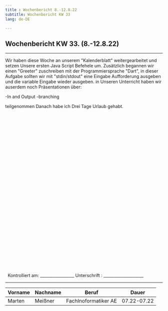 ```yaml
---
title : Wochenbericht 8.-12.8.22
subtitle: Wochenbericht KW 33
lang: de-DE

---
```


## Wochenbericht KW 33. (8.-12.8.22)
---
Wir haben diese Woche an unserem "Kalenderblatt" weitergearbeitet und setzen Unsere ersten Java Script Befehele um.
Zusätzlich begannen wir einen "Greeter" zuschreiben mit der Programmiersprache "Dart", in dieser Aufgabe sollten wir mit "stdin/stdout" eine Eingabe Aufforderung ausgeben und die variable Eingabe wieder ausgeben.
in Unseren Unterricht haben wir auserdem noch Präsentationen über:

-In and Output
-branching

teilgenommen
Danach habe ich Drei Tage Urlaub gehabt.

&nbsp;
\
\
\
\
\
\
\
\
\
\
\
\
\
\
\
\
\
\
\
\
\
\
\
\
\
\
\
\
\
\
&nbsp;
Kontrolliert am: _________________   Unterschrift  : ____________________

---

| Vorname | Nachname | Beruf | Dauer |
|---|---|---|---|
|Marten| Meißner|FachInoformatiker AE|07.22-07.22|